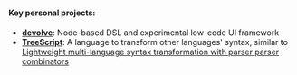 #### Key personal projects:

- **[devolve](https://github.com/Jakobeha/devolve)**: Node-based DSL and experimental low-code UI framework
- **[TreeScript](https://github.com/Jakobeha/treescript)**: A language to transform other languages' syntax, similar to [Lightweight multi-language syntax transformation with parser parser combinators](https://dl.acm.org/citation.cfm?id=3314589)
